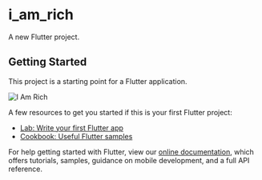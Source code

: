 # i_am_rich

A new Flutter project.

## Getting Started

This project is a starting point for a Flutter application.

![I Am Rich](https://user-images.githubusercontent.com/86801890/161316777-06629819-7ede-493a-9d89-0042b1055eba.png)



A few resources to get you started if this is your first Flutter project:

- [Lab: Write your first Flutter app](https://flutter.dev/docs/get-started/codelab)
- [Cookbook: Useful Flutter samples](https://flutter.dev/docs/cookbook)

For help getting started with Flutter, view our
[online documentation](https://flutter.dev/docs), which offers tutorials,
samples, guidance on mobile development, and a full API reference.
